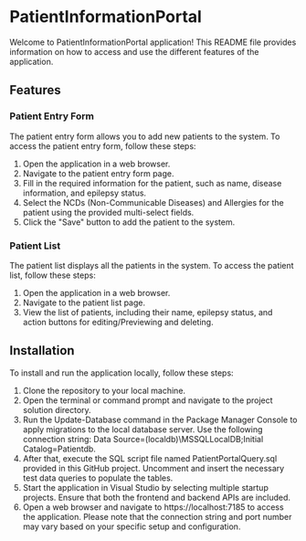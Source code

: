 # PatientInformationPortal

Welcome to PatientInformationPortal application! This README file provides information on how to access and use the different features of the application.

## Features

### Patient Entry Form

The patient entry form allows you to add new patients to the system. To access the patient entry form, follow these steps:

1. Open the application in a web browser.
2. Navigate to the patient entry form page.
3. Fill in the required information for the patient, such as name, disease information, and epilepsy status.
4. Select the NCDs (Non-Communicable Diseases) and Allergies for the patient using the provided multi-select fields.
5. Click the "Save" button to add the patient to the system.

### Patient List

The patient list displays all the patients in the system. To access the patient list, follow these steps:

1. Open the application in a web browser.
2. Navigate to the patient list page.
3. View the list of patients, including their name, epilepsy status, and action buttons for editing/Previewing and deleting.

## Installation

To install and run the application locally, follow these steps:
1. Clone the repository to your local machine.
2. Open the terminal or command prompt and navigate to the project solution directory.
3. Run the Update-Database command in the Package Manager Console to apply migrations to the local database server. Use the following connection string: Data Source=(localdb)\MSSQLLocalDB;Initial Catalog=Patientdb.
4. After that, execute the SQL script file named PatientPortalQuery.sql provided in this GitHub project. Uncomment and insert the necessary test data queries to populate the tables.
5. Start the application in Visual Studio by selecting multiple startup projects. Ensure that both the frontend and backend APIs are included.
6. Open a web browser and navigate to https://localhost:7185 to access the application.
Please note that the connection string and port number may vary based on your specific setup and configuration.

